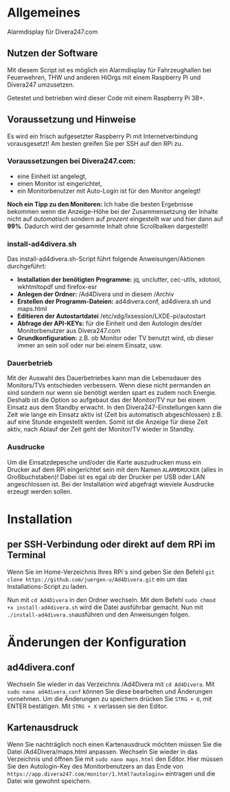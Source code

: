 # Allgemeines
Alarmdisplay für Divera247.com

## Nutzen der Software
Mit diesem Script ist es möglich ein Alarmdisplay für Fahrzeughallen bei Feuerwehren, THW und anderen HiOrgs mit einem Raspberry Pi und Divera247 umzusetzen.

Getestet und betrieben wird dieser Code mit einem Raspberry Pi 3B+. 

## Voraussetzung und Hinweise
Es wird ein frisch aufgesetzter Raspberry Pi mit Internetverbindung vorausgesetzt!
Am besten greifen Sie per SSH auf den RPi zu.

### Voraussetzungen bei Divera247.com: 
- eine Einheit ist angelegt,
- einen Monitor ist eingerichtet,
- ein Monitorbenutzer mit Auto-Login ist für den Monitor angelegt!

**Noch ein Tipp zu den Monitoren:** Ich habe die besten Ergebnisse bekommen wenn die Anzeige-Höhe bei der Zusammensetzung der Inhalte nicht auf *automatisch* sondern auf *prozent* eingestellt war und hier dann auf **99%**.
Dadurch wird der gesammte Inhalt ohne Scrollbalken dargestellt!

### install-ad4divera.sh
Das install-ad4divera.sh-Script führt folgende Anweisungen/Aktionen durchgeführt:
- **Installation der benötigten Programme:** jq, unclutter, cec-utils, xdotool, wkhtmltopdf und firefox-esr
- **Anlegen der Ordner:** /Ad4Divera und in diesem /Archiv
- **Erstellen der Programm-Dateien:** ad4divera.conf, ad4divera.sh und maps.html
- **Editieren der Autostartdatei** /etc/xdg/lxsession/LXDE-pi/autostart
- **Abfrage der API-KEYs:** für die Einheit und den Autologin des/der Monitorbenutzer aus Divera247.com
- **Grundkonfiguration:** z.B. ob Monitor oder TV benutzt wird, ob dieser immer an sein soll oder nur bei einem Einsatz, usw.

### Dauerbetrieb
Mit der Auswahl des Dauerbetriebes kann man die Lebensdauer des Monitors/TVs entschieden verbessern. Wenn diese nicht permanden an sind sondern nur wenn sie benötigt werden spart es zudem noch Energie. Deshalb ist die Option so aufgebaut das der Monitor/TV nur bei einem Einsatz aus dem Standby erwacht. 
In den Divera247-Einstellungen kann die Zeit wie lange ein Einsatz aktiv ist (Zeit bis automatisch abgeschlossen) z.B. auf eine Stunde eingestellt werden. Somit ist die Anzeige für diese Zeit aktiv, nach Ablauf der Zeit geht der Monitor/TV wieder in Standby.

### Ausdrucke
Um die Einsatzdepesche und/oder die Karte auszudrucken muss ein Drucker auf dem RPi eingerichtet sein mit dem Namen `ALARMDRUCKER` (alles in Großbuchstaben)!
Dabei ist es egal ob der Drucker per USB oder LAN angeschlossen ist. Bei der Installation wird abgefragt wieviele Ausdrucke erzeugt werden sollen.

# Installation

## per SSH-Verbindung oder direkt auf dem RPi im Terminal
Wenn Sie im Home-Verzeichnis Ihres RPi´s sind geben Sie den Befehl `git clone https://github.com/juergen-u/Ad4Divera.git` ein um das Installations-Script zu laden.

Nun mit `cd Ad4Divera` in den Ordner wechseln.
Mit dem Befehl `sudo chmod +x install-ad4divera.sh` wird die Datei ausführbar gemacht. Nun mit `./install-ad4divera.sh`ausführen und den Anweisungen folgen.

# Änderungen der Konfiguration

## ad4divera.conf
Wechseln Sie wieder in das Verzeichnis /Ad4Divera mit `cd Ad4Divera`.
Mit `sudo nano ad4divera.conf` können Sie diese bearbeiten und Änderungen vornehmen.
Um die Änderungen zu speichern drücken Sie `STRG + O`, mit ENTER bestätigen. Mit `STRG + X` verlassen sie den Editor.

## Kartenausdruck
Wenn Sie nachträglich noch einen Kartenausdruck möchten müssen Sie die Datei /Ad4Divera/maps.html anpassen.
Wechseln Sie wieder in das Verzeichnis und öffnen Sie mit `sudo nano maps.html` den Editor.
Hier müssen Sie den Autologin-Key des Monitorbenutzers an das Ende von `https://app.divera247.com/monitor/1.html?autologin=` eintragen und die Datei wie gewohnt speichern.
